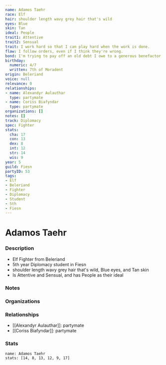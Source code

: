 ```yaml
---
name: Adamos Taehr
race: Elf
hair: shoulder length wavy grey hair that's wild
eyes: Blue
skin: Tan
ideal: People
trait1: Attentive
trait2: Sensual
trait: I work hard so that I can play hard when the work is done.
flaw: I follow orders, even if I think they're wrong.
bond: I'm trying to pay off an old debt I owe to a generous benefactor.
birthday:
  numeric: 4/7
  written: 7th of Moradent
origin: Beleriand
voice: null
relevance: 0
relationships:
- name: Alexandyr Aulauthar
  type: partymate
- name: Coriss Biafyndar
  type: partymate
organizations: []
notes: []
track: Diplomacy
spec: Fighter
stats:
  cha: 17
  con: 13
  dex: 8
  int: 12
  str: 14
  wis: 9
year: 5
guild: Fiesn
partyID: 53
tags:
- Elf
- Beleriand
- Fighter
- Diplomacy
- Student
- 5th
- Fiesn
---
```

# Adamos Taehr
### Description
- Elf Fighter from Beleriand
- 5th year Diplomacy student in Fiesn
- shoulder length wavy grey hair that's wild, Blue eyes, and Tan skin
- Is Attentive and Sensual, and has People as their ideal

### Notes

### Organizations

### Relationships
- [[Alexandyr Aulauthar]]: partymate
- [[Coriss Biafyndar]]: partymate

### Stats
```statblock
name: Adamos Taehr
stats: [14, 8, 13, 12, 9, 17]
```